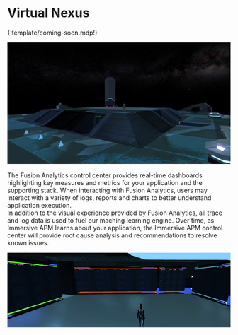 # Virtual Nexus

{!template/coming-soon.mdp!}

![Fusion Analytics](img/nexus.png)

The Fusion Analytics control center provides real-time dashboards highlighting key measures and metrics for your application and the supporting stack.
When interacting with Fusion Analytics, users may interact with a variety of logs, reports and charts to better understand application execution.  
In addition to the visual experience provided by Fusion Analytics, all trace and log data is used to fuel our maching learning engine.  Over time, as Immersive APM learns about your application, the Immersive APM control center will provide root cause analysis and recommendations to resolve known issues.  

![Fusion Analytics](img/nexus-boards.png)

